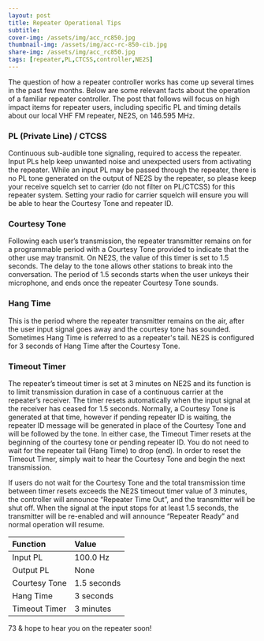 ```yaml
---
layout: post
title: Repeater Operational Tips
subtitle: 
cover-img: /assets/img/acc_rc850.jpg
thumbnail-img: /assets/img/acc-rc-850-cib.jpg
share-img: /assets/img/acc_rc850.jpg
tags: [repeater,PL,CTCSS,controller,NE2S]
---
```

The question of how a repeater controller works has come up several times in the past few months.  Below are some relevant facts about the operation of a familiar repeater controller.  The post that follows will focus on high impact items for repeater users, including specific PL and timing details about our local VHF FM repeater, NE2S, on 146.595 MHz.

### PL (Private Line) / CTCSS
Continuous sub-audible tone signaling, required to access the repeater.  Input PLs help keep unwanted noise and unexpected users from activating the repeater.  While an input PL may be passed through the repeater, there is no PL tone generated on the output of NE2S by the repeater, so please keep your receive squelch set to carrier (do not filter on PL/CTCSS) for this repeater system.   Setting your radio for carrier squelch will ensure you will be able to hear the Courtesy Tone and repeater ID.

### Courtesy Tone
Following each user’s transmission, the repeater transmitter remains on for a programmable period with a Courtesy Tone provided to indicate that the other use may transmit. On NE2S, the value of this timer is set to 1.5 seconds.  The delay to the tone allows other stations to break into the conversation.  The period of 1.5 seconds starts when the user unkeys their microphone, and ends once the repeater Courtesy Tone sounds.

### Hang Time
This is the period where the repeater transmitter remains on the air, after the user input signal goes away and the courtesy tone has sounded.  Sometimes Hang Time is referred to as a repeater's tail.  NE2S is configured for 3 seconds of Hang Time after the Courtesy Tone.

### Timeout Timer
The repeater’s timeout timer is set at 3 minutes on NE2S and its function is to limit transmission duration in case of a continuous carrier at the repeater’s receiver. The timer resets automatically when the input signal at the receiver has ceased for 1.5 seconds. Normally, a Courtesy Tone is generated at that time, however if pending repeater ID is waiting, the repeater ID message will be generated in place of the Courtesy Tone and will be followed by the tone. In either case, the Timeout Timer resets at the beginning of the courtesy tone or pending repeater ID.  You do not need to wait for the repeater tail (Hang Time) to drop (end).  In order to reset the Timeout Timer, simply wait to hear the Courtesy Tone and begin the next transmission.

If users do not wait for the Courtesy Tone and the total transmission time between timer resets exceeds the NE2S timeout timer value of 3 minutes, the controller will announce “Repeater Time Out”, and the transmitter will be shut off. When the signal at the input stops for at least 1.5 seconds, the transmitter will be re-enabled and will announce “Repeater Ready” and normal operation will resume.

| Function | Value |
| :------ |:--- |
| Input PL | 100.0 Hz |
| Output PL | None |
| Courtesy Tone | 1.5 seconds |
| Hang Time | 3 seconds |
| Timeout Timer | 3 minutes |

73 & hope to hear you on the repeater soon!

